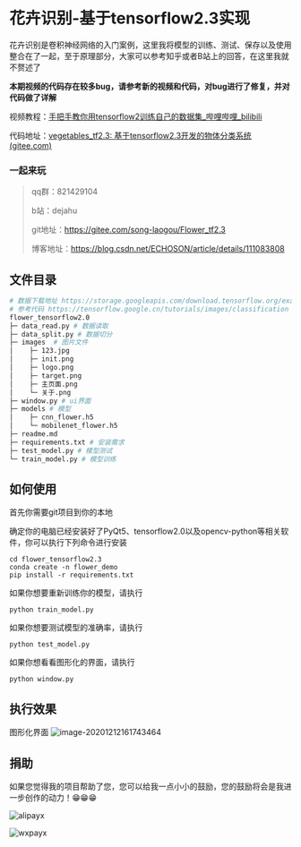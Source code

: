 # 花卉识别-基于tensorflow2.3实现
花卉识别是卷积神经网络的入门案例，这里我将模型的训练、测试、保存以及使用整合在了一起，至于原理部分，大家可以参考知乎或者B站上的回答，在这里我就不赘述了

**本期视频的代码存在较多bug，请参考新的视频和代码，对bug进行了修复，并对代码做了详解**

视频教程：[手把手教你用tensorflow2训练自己的数据集_哔哩哔哩_bilibili](https://www.bilibili.com/video/BV1rX4y1A7N8)

代码地址：[vegetables_tf2.3: 基于tensorflow2.3开发的物体分类系统 (gitee.com)](https://gitee.com/song-laogou/vegetables_tf2.3)



### 一起来玩

> qq群：821429104
>
> b站：dejahu
>
> git地址：https://gitee.com/song-laogou/Flower_tf2.3
>
> 博客地址：https://blog.csdn.net/ECHOSON/article/details/111083808

## 文件目录
```bash
# 数据下载地址 https://storage.googleapis.com/download.tensorflow.org/example_images/flower_photos.tgz
# 参考代码 https://tensorflow.google.cn/tutorials/images/classification
flower_tensorflow2.0
├─ data_read.py # 数据读取
├─ data_split.py # 数据切分
├─ images  # 图片文件
│    ├─ 123.jpg
│    ├─ init.png
│    ├─ logo.png
│    ├─ target.png
│    ├─ 主页面.png
│    └─ 关于.png
├─ window.py # ui界面
├─ models # 模型
│    ├─ cnn_flower.h5
│    └─ mobilenet_flower.h5
├─ readme.md 
├─ requirements.txt # 安装需求
├─ test_model.py # 模型测试
└─ train_model.py # 模型训练
```

## 如何使用
首先你需要git项目到你的本地

确定你的电脑已经安装好了PyQt5、tensorflow2.0以及opencv-python等相关软件，你可以执行下列命令进行安装
```
cd flower_tensorflow2.3
conda create -n flower_demo 
pip install -r requirements.txt
```

如果你想要重新训练你的模型，请执行
```
python train_model.py
```
如果你想要测试模型的准确率，请执行
```
python test_model.py
```
如果你想看看图形化的界面，请执行
```
python window.py
```


## 执行效果
图形化界面
![image-20201212161743464](images/main.png)

## 捐助
如果您觉得我的项目帮助了您，您可以给我一点小小的鼓励，您的鼓励将会是我进一步创作的动力！😁😁😁

![alipayx](images/wx.jpg)



![wxpayx](images/ali.jpg)